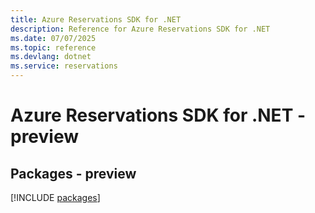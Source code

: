 ```yaml
---
title: Azure Reservations SDK for .NET
description: Reference for Azure Reservations SDK for .NET
ms.date: 07/07/2025
ms.topic: reference
ms.devlang: dotnet
ms.service: reservations
---
```

# Azure Reservations SDK for .NET - preview
## Packages - preview
[!INCLUDE [packages](reservations-index.md)]